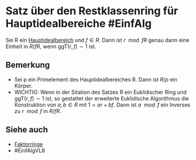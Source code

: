 # Satz über den Restklassenring für Hauptidealbereiche #EinfAlg 
Sei R ein [Hauptidealbereich](Einf.%20Alg/Definition/Hauptidealbereiche.md) und $f\in R$. Dann ist $r\mod fR$ genau dann eine Einheit in $R/fR$, wenn $\text{ggT}(r,f)\sim1$ ist.
## Bemerkung 
- Sei p ein Primelement des Hauptidealbereiches R. Dann ist $R/p$ ein Körper.
- WICHTIG: Wenn in der Sitation des Satzes R ein Euklidischer Ring und $\text{ggT}(r,f)\sim1$ ist, so gestattet der erweiterte Euklidische Algorithmus die Konstruktion von $a,b\in R$ mit $1=ar+bf$. Dann ist $a\mod f$ ein Inverses zu $r\mod f$ in $R/fR$.
## Siehe auch
- [Faktorringe](Einf.%20Alg/Definition/Faktorringe.md)
- #EinfAlgVL8 